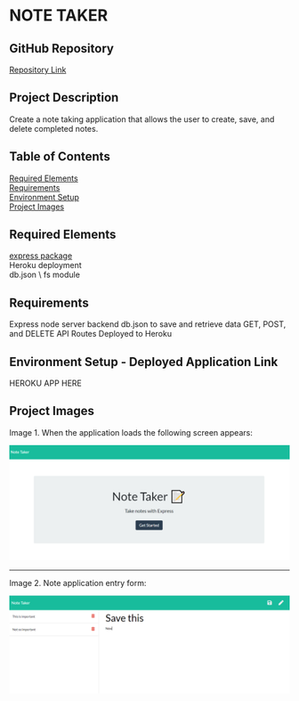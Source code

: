 # NOTE TAKER

## GitHub Repository
[Repository Link](https://github.com/eaborden/note-taker)

## Project Description
Create a note taking application that allows the user to create, save, and delete completed notes.

## Table of Contents
[Required Elements](#required-elements) \
[Requirements](#requirements) \
[Environment Setup](#environment-setup) \
[Project Images](#project-images)

## Required Elements
[express package](https://expressjs.com/) \
Heroku deployment \
db.json \ 
fs module

## Requirements
Express node server backend 
db.json to save and retrieve data
GET, POST, and DELETE API Routes
Deployed to Heroku

## Environment Setup - Deployed Application Link
HEROKU APP HERE


## Project Images
Image 1. When the application loads the following screen appears: 

![entryscreen](https://github.com/eaborden/note-taker/blob/master/public/images/entryscreen.PNG?raw=true)


---

Image 2. Note application entry form:

![notesscreen](https://github.com/eaborden/note-taker/blob/master/public/images/notescreen.PNG?raw=true)
